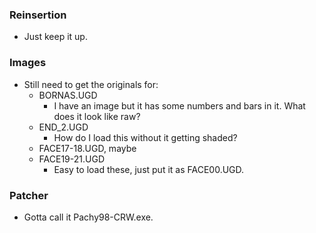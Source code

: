 ### Reinsertion
* Just keep it up.

### Images
* Still need to get the originals for:
	* BORNAS.UGD
		* I have an image but it has some numbers and bars in it. What does it look like raw?
	* END_2.UGD
		* How do I load this without it getting shaded?
	* FACE17-18.UGD, maybe
	* FACE19-21.UGD
		* Easy to load these, just put it as FACE00.UGD.

### Patcher
* Gotta call it Pachy98-CRW.exe.